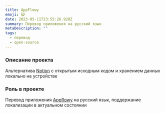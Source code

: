 ```yaml
---
title: AppFlowy
emoji: 😺
date: 2023-05-11T23:55:26.920Z
summary: Перевод приложения на русский язык
metaDescription: ""
tags:
  - перевод
  - open-source
---
```

### О﻿писание проекта

А﻿льтернатива [Notion](https://notion.so) с открытым исходным кодом и хранением данных локально на устройстве

### Роль в проекте

П﻿еревод приложения [Appflowy](https://appflowy.io) на русский язык, поддержание локализации в актуальном состоянии